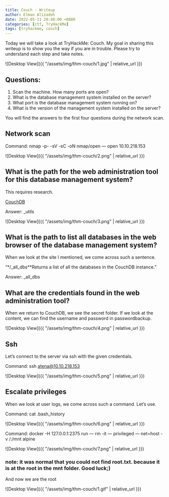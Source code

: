```yaml
---
title: Couch - Writeup
author: Elman Alizadeh
date: 2022-05-11 20:48:00 +0800
categories: [ctf, TryHackMe]
tags: [tryhackme, couch]
---
```


Today we will take a look at TryHackMe: Couch. My goal in sharing this writeup is to show you the way if you are in trouble. Please try to understand each step and take notes.

![Desktop View]({{ "/assets/img/thm-couch/1.jpg" | relative_url }})


## Questions:

1. Scan the machine. How many ports are open?
2. What is the database management system installed on the server? 
3. What port is the database management system running on?
4. What is the version of the management system installed on the server?

You will find the answers to the first four questions during the network scan.

## Network scan

Command: nmap -p- -sV -sC -oN nmap/open — open 10.10.218.153


![Desktop View]({{ "/assets/img/thm-couch/2.png" | relative_url }})


## What is the path for the web administration tool for this database management system?

This requires research.

[CouchDB](https://book.hacktricks.xyz/network-services-pentesting/5984-pentesting-couchdb)

Answer: _utils

![Desktop View]({{ "/assets/img/thm-couch/3.png" | relative_url }})


## What is the path to list all databases in the web browser of the database management system?

When we look at the site I mentioned, we come across such a sentence.

“*/_all_dbs**Returns a list of all the databases in the CouchDB instance.”

Answer: _all_dbs

## What are the credentials found in the web administration tool?

When we return to CouchDB, we see the secret folder. If we look at the content, we can find the username and password in passwordbackup.

![Desktop View]({{ "/assets/img/thm-couch/4.png" | relative_url }})


## Ssh

Let’s connect to the server via ssh with the given credentials.

Command: ssh atena@10.10.218.153

![Desktop View]({{ "/assets/img/thm-couch/5.png" | relative_url }})


## Escalate privileges

When we look at user logs, we come across such a command. Let’s use.

Command: cat .bash_history

![Desktop View]({{ "/assets/img/thm-couch/6.png" | relative_url }})


Command: docker -H 127.0.0.1:2375 run — rm -it — privileged — net=host -v /:/mnt alpine

![Desktop View]({{ "/assets/img/thm-couch/7.png" | relative_url }})


### note: it was normal that you could not find root.txt. because it is at the root in the mnt folder. Good luck;)

And now we are the root

![Desktop View]({{ "/assets/img/thm-couch/1.gif" | relative_url }})



